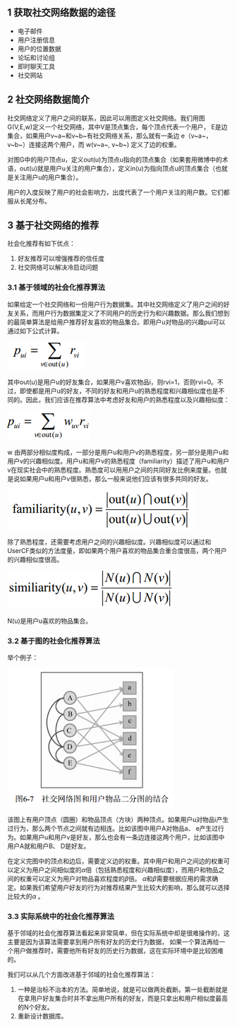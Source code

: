 ## 1 获取社交网络数据的途径

- 电子邮件
- 用户注册信息
- 用户的位置数据
- 论坛和讨论组
- 即时聊天工具
- 社交网站

## 2 社交网络数据简介

社交网络定义了用户之间的联系，因此可以用图定义社交网络。我们用图G(V,E,w)定义一个社交网络，其中V是顶点集合，每个顶点代表一个用户， E是边集合，如果用户v~a~和v~b~有社交网络关系，那么就有一条边 e（v~a~，v~b~）连接这两个用户，而 w(v~a~, v~b~) 定义了边的权重。 

对图G中的用户顶点u，定义out(u)为顶点u指向的顶点集合（如果套用微博中的术语，out(u)就是用户u关注的用户集合），定义in(u)为指向顶点u的顶点集合（也就是关注用户u的用户集合）。 

用户的入度反映了用户的社会影响力，出度代表了一个用户关注的用户数。它们都服从长尾分布。

## 3 基于社交网络的推荐

社会化推荐有如下优点：

1. 好友推荐可以增强推荐的信任度
2. 社交网络可以解决冷启动问题

### 3.1 基于领域的社会化推荐算法

如果给定一个社交网络和一份用户行为数据集。其中社交网络定义了用户之间的好友关系，而用户行为数据集定义了不同用户的历史行为和兴趣数据。那么我们想到的最简单算法是给用户推荐好友喜欢的物品集合。即用户u对物品i的兴趣pui可以通过如下公式计算。 

![1561168534275](06-利用社交网络数据.assets/1561168534275.png)

其中out(u)是用户u的好友集合，如果用户v喜欢物品i，则rvi=1，否则rvi=0。不过，即使都是用户u的好友，不同的好友和用户u的熟悉程度和兴趣相似度也是不同的。因此，我们应该在推荐算法中考虑好友和用户的熟悉程度以及兴趣相似度： 

![1561168638109](06-利用社交网络数据.assets/1561168638109.png)

w 由两部分相似度构成，一部分是用户u和用户v的熟悉程度，另一部分是用户u和用户v的兴趣相似度。用户u和用户v的熟悉程度（familiarity）描述了用户u和用户v在现实社会中的熟悉程度。熟悉度可以用用户之间的共同好友比例来度量。也就是说如果用户u和用户v很熟悉，那么一般来说他们应该有很多共同的好友。 

![1561168680960](06-利用社交网络数据.assets/1561168680960.png)

除了熟悉程度，还需要考虑用户之间的兴趣相似度。兴趣相似度可以通过和UserCF类似的方法度量，即如果两个用户喜欢的物品集合重合度很高，两个用户的兴趣相似度很高。  

![1561168727385](06-利用社交网络数据.assets/1561168727385.png)

N(u)是用户u喜欢的物品集合。 

### 3.2 基于图的社会化推荐算法

举个例子：

![1561169125956](06-利用社交网络数据.assets/1561169125956.png)

该图上有用户顶点（圆圈）和物品顶点（方块）两种顶点。如果用户u对物品i产生过行为，那么两个节点之间就有边相连。比如该图中用户A对物品a、 e产生过行为。如果用户u和用户v是好友，那么也会有一条边连接这两个用户，比如该图中用户A就和用户B、 D是好友。 

在定义完图中的顶点和边后，需要定义边的权重。其中用户和用户之间边的权重可以定义为用户之间相似度的$\alpha$倍（包括熟悉程度和兴趣相似度），而用户和物品之间的权重可以定义为用户对物品喜欢程度的$\beta$倍。 $\alpha$和$\beta$需要根据应用的需求确定。如果我们希望用户好友的行为对推荐结果产生比较大的影响，那么就可以选择比较大的$\alpha$ 。

### 3.3 实际系统中的社会化推荐算法

基于邻域的社会化推荐算法看起来非常简单，但在实际系统中却是很难操作的，这主要是因为该算法需要拿到用户所有好友的历史行为数据， 如果一个算法再给一个用户做推荐时，需要他所有好友的历史行为数据，这在实际环境中是比较困难的。

我们可以从几个方面改进基于邻域的社会化推荐算法：

1. 一种是治标不治本的方法。简单地说，就是可以做两处截断。第一处截断就是在拿用户好友集合时并不拿出用户所有的好友，而是只拿出和用户相似度最高的N个好友。
2. 重新设计数据库。